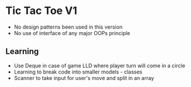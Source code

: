# Tic Tac Toe V1

- No design patterns been used in this version
- No use of interface of any major OOPs principle


## Learning

- Use Deque in case of game LLD where player turn will come in a circle
- Learning to break code into smaller models - classes
- Scanner to take input for user's move and split in an array